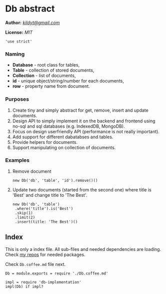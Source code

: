 Db abstract
===========

**Author:** *kildyt@gmail.com*

**License:** *MIT*

	'use strict'

### Naming

*  **Database** - root class for tables,
*  **Table** - collection of stored documents,
*  **Collection** - list of documents,
*  **id** - unique object/string/number for each documents,
*  **row** - property name from document.

### Purposes

1.  Create tiny and simply abstract for get, remove, insert and update documents.
2.  Design API to simply implement it on the backend and frontend using no-sql
    and sql databases (e.g. IndexedDB, MongoDB).
3.  Focus on design userfriendly API (performance is not really important).
4.  Add support for different dabatabses and tables.
5.  Provide helpers for documents.
6.  Support manipulating on collection of documents.

### Examples

1.  Remove document
    ```
    new Db('db', 'table', 'id').remove()()
    ```

2.  Update two documents (started from the second one) where title is 'Best'
    and change title to 'The Best'.
    ```
    new Db('db', 'table')
     .where('title').is('Best')
     .skip(1)
     .limit(2)
     .insert(title: 'The Best')()
    ```

Index
-----

This is only a index file.
All sub-files and needed dependencies are loading.
Check [my repos](https://github.com/Kildyt/) for needed packages.

Check `Db.coffee.md` file next.

	Db = module.exports = require './Db.coffee.md'

	impl = require 'db-implementation'
	impl(Db) if impl?
